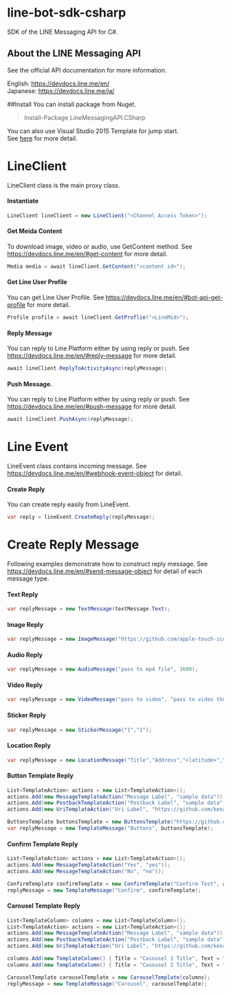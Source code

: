 # line-bot-sdk-csharp
SDK of the LINE Messaging API for C#.

About the LINE Messaging API
------------------------

See the official API documentation for more information.

English: https://devdocs.line.me/en/ <br/>
Japanese: https://devdocs.line.me/ja/

##Install
You can install package from Nuget.
> Install-Package LineMessagingAPI.CSharp

You can also use Visual Studio 2015 Template for jump start. <br/>
See [here](https://github.com/kenakamu/line-bot-sdk-csharp/tree/master/LineBotApplication) for more detail.

# LineClient
LineClient class is the main proxy class.

#### Instantiate
```csharp
LineClient lineClient = new LineClient("<Channel Access Token>");
```
#### Get Meida Content
To download image, video or audio, use GetContent method. See https://devdocs.line.me/en/#get-content for more detail.
```csharp
Media media = await lineClient.GetContent("<content id>");
```

#### Get Line User Profile
You can get Line User Profile. See https://devdocs.line.me/en/#bot-api-get-profile for more detail.
```csharp
Profile profile = await lineClient.GetProflie("<LineMid>");
```

#### Reply Message
You can reply to Line Platform either by using reply or push. See https://devdocs.line.me/en/#reply-message for more detail.
```csharp
await lineClient.ReplyToActivityAsync(replyMessage);
```

#### Push Message. 
You can reply to Line Platform either by using reply or push. See https://devdocs.line.me/en/#push-message for more detail.
```csharp
await lineClient.PushAsync(replyMessage);
```

# Line Event
LineEvent class contains incoming message. See https://devdocs.line.me/en/#webhook-event-object for detail.

#### Create Reply
You can create reply easily from LineEvent.
```csharp
var reply = lineEvent.CreateReply(replyMessage);
```

# Create Reply Message
Following examples demonstrate how to construct reply message.
See https://devdocs.line.me/en/#send-message-object for detail of each message type.

#### Text Reply
```csharp 
var replyMessage = new TextMessage(textMessage.Text);
```

#### Image Reply
```csharp       
var replyMessage = new ImageMessage("https://github.com/apple-touch-icon.png", "https://github.com/apple-touch-icon.png");
```

#### Audio Reply
```csharp
var replyMessage = new AudioMessage("pass to mp4 file", 3600);
```

#### Video Reply
```csharp
var replyMessage = new VideoMessage("pass to video", "pass to video thumbnail");
```

#### Sticker Reply
```csharp
var replyMessage = new StickerMessage("1","1");
```

#### Location Reply
```csharp
var replyMessage = new LocationMessage("Title","Address","<latitude>","<longitude>");
```

#### Button Template Reply
```csharp
List<TemplateAction> actions = new List<TemplateAction>();
actions.Add(new MessageTemplateAction("Message Label", "sample data")); 
actions.Add(new PostbackTemplateAction("Postback Label", "sample data"));
actions.Add(new UriTemplateAction("Uri Label", "https://github.com/kenakamu"));

ButtonsTemplate buttonsTemplate = new ButtonsTemplate("https://github.com/apple-touch-icon.png", "Sample Title", "Sample Text", actions);                
var replyMessage = new TemplateMessage("Buttons", buttonsTemplate);
```

#### Confirm Template Reply
```csharp
List<TemplateAction> actions = new List<TemplateAction>();
actions.Add(new MessageTemplateAction("Yes", "yes"));
actions.Add(new MessageTemplateAction("No", "no"));

ConfirmTemplate confirmTemplate = new ConfirmTemplate("Confirm Test", actions);
replyMessage = new TemplateMessage("Confirm", confirmTemplate);
```

#### Carousel Template Reply
```csharp
List<TemplateColumn> columns = new List<TemplateColumn>();
List<TemplateAction> actions = new List<TemplateAction>(); 
actions.Add(new MessageTemplateAction("Message Label", "sample data"));
actions.Add(new PostbackTemplateAction("Postback Label", "sample data"));
actions.Add(new UriTemplateAction("Uri Label", "https://github.com/kenakamu"));               

columns.Add(new TemplateColumn() { Title = "Casousel 1 Title", Text = "Casousel 1 Text", ThumbnailImageUrl = "https://github.com/apple-touch-icon.png", Actions = actions });   
columns.Add(new TemplateColumn() { Title = "Casousel 2 Title", Text = "Casousel 2 Text", ThumbnailImageUrl = "https://github.com/apple-touch-icon.png", Actions = actions }); 

CarouselTemplate carouselTemplate = new CarouselTemplate(columns);                
replyMessage = new TemplateMessage("Carousel", carouselTemplate);
```

